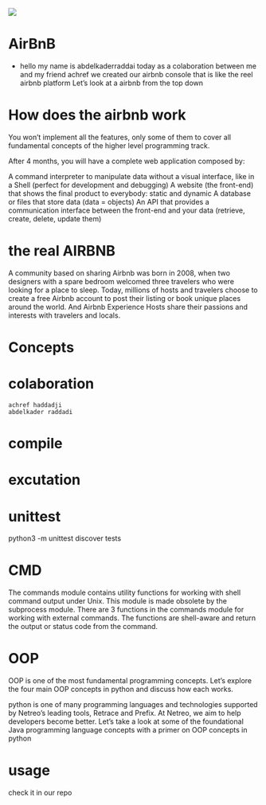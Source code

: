 ![](https://holbertonintranet.s3.amazonaws.com/uploads/medias/2018/6/65f4a1dd9c51265f49d0.png?X-Amz-Algorithm=AWS4-HMAC-SHA256&X-Amz-Credential=AKIARDDGGGOU5BHMTQX4%2F20220706%2Fus-east-1%2Fs3%2Faws4_request&X-Amz-Date=20220706T010306Z&X-Amz-Expires=86400&X-Amz-SignedHeaders=host&X-Amz-Signature=33f9ca5037bc79a43e5b5ff8faff9d011e27a5ae35de9b2fba93043e4910cccd.png)

# AirBnB
* hello my name is abdelkaderraddai today as a colaboration between me and my friend achref we created our airbnb console that is like the reel airbnb platform
Let’s look at a airbnb from the top down
# How does the airbnb work
You won’t implement all the features, only some of them to cover all fundamental concepts of the higher level programming track.

After 4 months, you will have a complete web application composed by:

A command interpreter to manipulate data without a visual interface, like in a Shell (perfect for development and debugging)
A website (the front-end) that shows the final product to everybody: static and dynamic
A database or files that store data (data = objects)
An API that provides a communication interface between the front-end and your data (retrieve, create, delete, update them)
#  the real AIRBNB
A community based on sharing
Airbnb was born in 2008, when two designers with a spare bedroom welcomed three travelers who were looking for a place to sleep. Today, millions of hosts and travelers choose to create a free Airbnb account to post their listing or book unique places around the world. And Airbnb Experience Hosts share their passions and interests with travelers and locals.
# Concepts
# colaboration 
    achref haddadji
    abdelkader raddadi
# compile

# excutation

# unittest
python3 -m unittest discover tests

# CMD
The commands module contains utility functions for working with shell command output under Unix. This module is made obsolete by the subprocess module. There are 3 functions in the commands module for working with external commands. The functions are shell-aware and return the output or status code from the command.
# OOP
OOP is one of the most fundamental programming concepts. Let’s explore the four main OOP concepts in python and discuss how each works.

python is one of many programming languages and technologies supported by Netreo’s leading tools, Retrace and Prefix. At Netreo, we aim to help developers become better. Let’s take a look at some of the foundational Java programming language concepts with a primer on OOP concepts in python
# usage 
check it in our repo 
